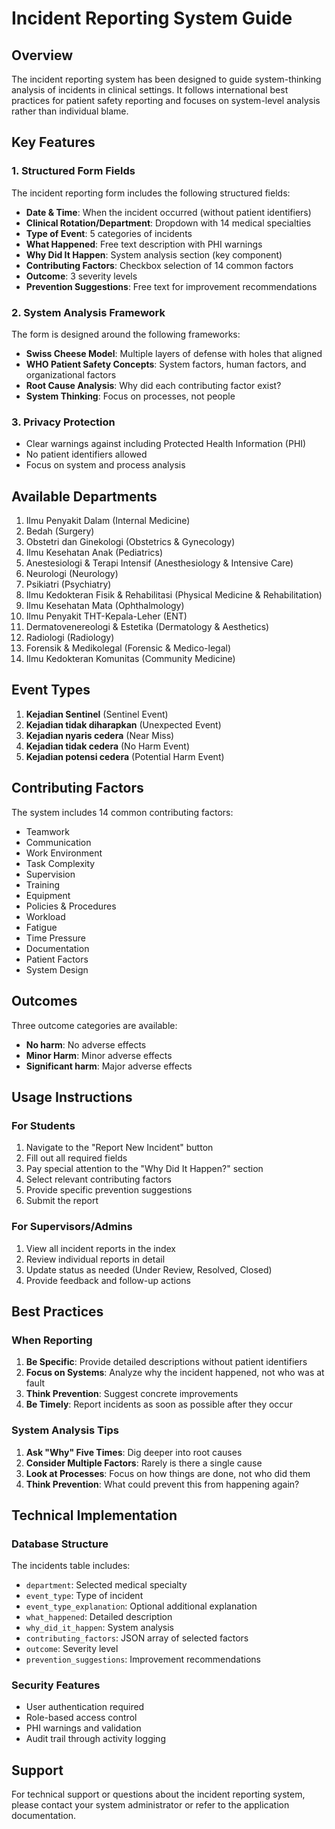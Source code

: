 # Incident Reporting System Guide

## Overview

The incident reporting system has been designed to guide system-thinking analysis of incidents in clinical settings. It follows international best practices for patient safety reporting and focuses on system-level analysis rather than individual blame.

## Key Features

### 1. Structured Form Fields

The incident reporting form includes the following structured fields:

-   **Date & Time**: When the incident occurred (without patient identifiers)
-   **Clinical Rotation/Department**: Dropdown with 14 medical specialties
-   **Type of Event**: 5 categories of incidents
-   **What Happened**: Free text description with PHI warnings
-   **Why Did It Happen**: System analysis section (key component)
-   **Contributing Factors**: Checkbox selection of 14 common factors
-   **Outcome**: 3 severity levels
-   **Prevention Suggestions**: Free text for improvement recommendations

### 2. System Analysis Framework

The form is designed around the following frameworks:

-   **Swiss Cheese Model**: Multiple layers of defense with holes that aligned
-   **WHO Patient Safety Concepts**: System factors, human factors, and organizational factors
-   **Root Cause Analysis**: Why did each contributing factor exist?
-   **System Thinking**: Focus on processes, not people

### 3. Privacy Protection

-   Clear warnings against including Protected Health Information (PHI)
-   No patient identifiers allowed
-   Focus on system and process analysis

## Available Departments

1. Ilmu Penyakit Dalam (Internal Medicine)
2. Bedah (Surgery)
3. Obstetri dan Ginekologi (Obstetrics & Gynecology)
4. Ilmu Kesehatan Anak (Pediatrics)
5. Anestesiologi & Terapi Intensif (Anesthesiology & Intensive Care)
6. Neurologi (Neurology)
7. Psikiatri (Psychiatry)
8. Ilmu Kedokteran Fisik & Rehabilitasi (Physical Medicine & Rehabilitation)
9. Ilmu Kesehatan Mata (Ophthalmology)
10. Ilmu Penyakit THT-Kepala-Leher (ENT)
11. Dermatovenereologi & Estetika (Dermatology & Aesthetics)
12. Radiologi (Radiology)
13. Forensik & Medikolegal (Forensic & Medico-legal)
14. Ilmu Kedokteran Komunitas (Community Medicine)

## Event Types

1. **Kejadian Sentinel** (Sentinel Event)
2. **Kejadian tidak diharapkan** (Unexpected Event)
3. **Kejadian nyaris cedera** (Near Miss)
4. **Kejadian tidak cedera** (No Harm Event)
5. **Kejadian potensi cedera** (Potential Harm Event)

## Contributing Factors

The system includes 14 common contributing factors:

-   Teamwork
-   Communication
-   Work Environment
-   Task Complexity
-   Supervision
-   Training
-   Equipment
-   Policies & Procedures
-   Workload
-   Fatigue
-   Time Pressure
-   Documentation
-   Patient Factors
-   System Design

## Outcomes

Three outcome categories are available:

-   **No harm**: No adverse effects
-   **Minor Harm**: Minor adverse effects
-   **Significant harm**: Major adverse effects

## Usage Instructions

### For Students

1. Navigate to the "Report New Incident" button
2. Fill out all required fields
3. Pay special attention to the "Why Did It Happen?" section
4. Select relevant contributing factors
5. Provide specific prevention suggestions
6. Submit the report

### For Supervisors/Admins

1. View all incident reports in the index
2. Review individual reports in detail
3. Update status as needed (Under Review, Resolved, Closed)
4. Provide feedback and follow-up actions

## Best Practices

### When Reporting

1. **Be Specific**: Provide detailed descriptions without patient identifiers
2. **Focus on Systems**: Analyze why the incident happened, not who was at fault
3. **Think Prevention**: Suggest concrete improvements
4. **Be Timely**: Report incidents as soon as possible after they occur

### System Analysis Tips

1. **Ask "Why" Five Times**: Dig deeper into root causes
2. **Consider Multiple Factors**: Rarely is there a single cause
3. **Look at Processes**: Focus on how things are done, not who did them
4. **Think Prevention**: What could prevent this from happening again?

## Technical Implementation

### Database Structure

The incidents table includes:

-   `department`: Selected medical specialty
-   `event_type`: Type of incident
-   `event_type_explanation`: Optional additional explanation
-   `what_happened`: Detailed description
-   `why_did_it_happen`: System analysis
-   `contributing_factors`: JSON array of selected factors
-   `outcome`: Severity level
-   `prevention_suggestions`: Improvement recommendations

### Security Features

-   User authentication required
-   Role-based access control
-   PHI warnings and validation
-   Audit trail through activity logging

## Support

For technical support or questions about the incident reporting system, please contact your system administrator or refer to the application documentation.

